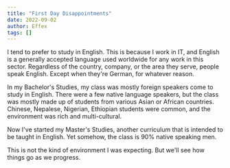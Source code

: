 ```yaml
---
title: "First Day Disappointments"
date: 2022-09-02
author: Effex
tags: []
---
```


I tend to prefer to study in English. This is because I work in IT, and English is a generally accepted language used worldwide for any work in this sector. Regardless of the country, company, or the area they serve, people speak English. Except when they're German, for whatever reason.

In my Bachelor's Studies, my class was mostly foreign speakers come to study in English. There were a few native language speakers, but the class was mostly made up of students from various Asian or African countries. Chinese, Nepalese, Nigerian, Ethiopian students were common, and the environment was rich and multi-cultural.

Now I've started my Master's Studies, another curriculum that is intended to be taught in English. Yet somehow, the class is 90% native speaking men.

This is not the kind of environment I was expecting. But we'll see how things go as we progress.
